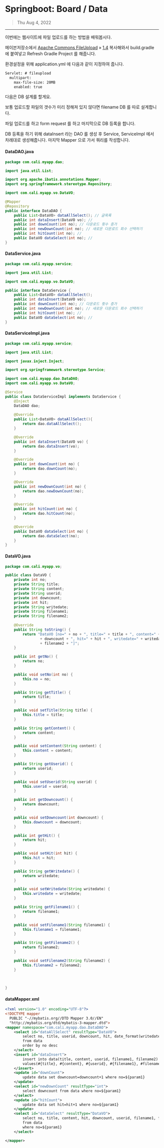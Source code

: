 

# Springboot: Board / Data 

> Thu Aug 4, 2022

---



이번에는 웹사이트에 파일 업로드를 하는 방법을 배워봅시다.



메이븐저장소에서 [Apache Commons FileUpload](https://mvnrepository.com/artifact/commons-fileupload/commons-fileupload) » [1.4](https://mvnrepository.com/artifact/commons-fileupload/commons-fileupload/1.4) 복사해와서 build.gradle 에 붙여넣고 Refresh Gradle Project 를 해줍니다. 

환경설정을 위해 application.yml 에 다음과 같이 지정하여 줍니다.

```xml
Servlet: # fileupload
  multipart:
    max-file-size: 20MB
    enabled: true
```





다음은 DB 설계를 할게요. 

보통 업로드할 파일의 갯수가 미리 정해져 있지 않다면 filename DB 를 따로 설계합니다.



파일 업로드를 하고 form request 를 하고 마지막으로 DB 등록을 합니다.

DB 등록을 하기 위해 dataInsert 라는 DAO 를 생성 후 Service, ServiceImpl 에서 차례대로 생성해줍니다. 마지막 Mapper 으로 가서 쿼리를 작성합니다.



#### DataDAO.java

```java
package com.cali.myapp.dao;

import java.util.List;

import org.apache.ibatis.annotations.Mapper;
import org.springframework.stereotype.Repository;

import com.cali.myapp.vo.DataVO;

@Mapper
@Repository
public interface DataDAO {
	public List<DataVO> dataAllSelect(); // 글목록
	public int dataInsert(DataVO vo); // 
	public int downCount(int no); // 다운로드 횟수 증가
	public int newDownCount(int no); // 새로운 다운로드 회수 선택하기
	public int hitCount(int no); // 
	public DataVO dataSelect(int no); // 
}

```





#### DataService.java

```java
package com.cali.myapp.service;

import java.util.List;

import com.cali.myapp.vo.DataVO;

public interface DataService {
	public List<DataVO> dataAllSelect();
	public int dataInsert(DataVO vo); 
	public int downCount(int no); // 다운로드 횟수 증가
	public int newDownCount(int no); // 새로운 다운로드 회수 선택하기
	public int hitCount(int no); // 
	public DataVO dataSelect(int no); // 
}

```





#### DataServiceImpl.java

```java
package com.cali.myapp.service;

import java.util.List;

import javax.inject.Inject;

import org.springframework.stereotype.Service;

import com.cali.myapp.dao.DataDAO;
import com.cali.myapp.vo.DataVO;

@Service
public class DataServiceImpl implements DataService {
	@Inject
	DataDAO dao;
	
	@Override
	public List<DataVO> dataAllSelect(){
		return dao.dataAllSelect();
	}

	@Override
	public int dataInsert(DataVO vo) {
		return dao.dataInsert(vo);
	}

	@Override
	public int downCount(int no) {
		return dao.downCount(no);
	}

	@Override
	public int newDownCount(int no) {
		return dao.newDownCount(no);
	}

	@Override
	public int hitCount(int no) {
		return dao.hitCount(no);
	}

	@Override
	public DataVO dataSelect(int no) {
		return dao.dataSelect(no);
	}
}

```



#### DataVO.java

```java
package com.cali.myapp.vo;

public class DataVO {
	private int no;
	private String title;
	private String content;
	private String userid;
	private int downcount;
	private int hit;
	private String writedate;
	private String filename1;
	private String filename2;
	
	@Override
	public String toString() {
		return "DataVO [no=" + no + ", title=" + title + ", content=" + content + ", userid=" + userid + ", downcount="
				+ downcount + ", hit=" + hit + ", writedate=" + writedate + ", filename1=" + filename1 + ", filename2="
				+ filename2 + "]";
	}

	public int getNo() {
		return no;
	}

	public void setNo(int no) {
		this.no = no;
	}

	public String getTitle() {
		return title;
	}

	public void setTitle(String title) {
		this.title = title;
	}

	public String getContent() {
		return content;
	}

	public void setContent(String content) {
		this.content = content;
	}

	public String getUserid() {
		return userid;
	}

	public void setUserid(String userid) {
		this.userid = userid;
	}

	public int getDowncount() {
		return downcount;
	}

	public void setDowncount(int downcount) {
		this.downcount = downcount;
	}

	public int getHit() {
		return hit;
	}

	public void setHit(int hit) {
		this.hit = hit;
	}

	public String getWritedate() {
		return writedate;
	}

	public void setWritedate(String writedate) {
		this.writedate = writedate;
	}

	public String getFilename1() {
		return filename1;
	}

	public void setFilename1(String filename1) {
		this.filename1 = filename1;
	}

	public String getFilename2() {
		return filename2;
	}

	public void setFilename2(String filename2) {
		this.filename2 = filename2;
	}
	
	
	
}

```



#### dataMapper.xml

```xml
<?xml version="1.0" encoding="UTF-8"?>
<!DOCTYPE mapper
  PUBLIC "-//mybatis.org//DTD Mapper 3.0//EN"
  "http://mybatis.org/dtd/mybatis-3-mapper.dtd">
<mapper namespace="com.cali.myapp.dao.DataDAO">
	<select id="dataAllSelect" resultType="DataVO">
		select no, title, userid, downcount, hit, date_format(writedate, '%m-%d') writedate, filename1, filename2
		from data
		order by no desc
	</select>
	<insert id="dataInsert">
		insert into data(title, content, userid, filename1, filename2)
		values(#{title}, #{content}, #{userid}, #{filename1}, #filename2})
	</insert>
	<update id="downCount">
		update data set downcount=downcount+1 where no=${param1}
	</update>
	<select id="newDownCount" resultType="int">
		select downcount from data where no=${param1}
	</select>
	<update id="hitCount">
		update data set hit=hit+1 where no=${param1}
	</update>
	<select id="dataSelect" resultType="DataVO">
		select no, title, content, hit, downcount, userid, filename1, filename2, writedate
		from data
		where no=${param1}
	</select>

</mapper>
```
